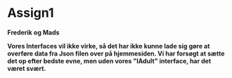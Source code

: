# Assign1
<b> Frederik og Mads <b>

 Vores Interfaces vil ikke virke, så det har ikke kunne lade sig gøre at overføre data fra Json filen over på hjemmesiden. 
 Vi har forsøgt at sætte det op efter bedste evne, men uden vores "IAdult" interface, har det været svært. 
 

